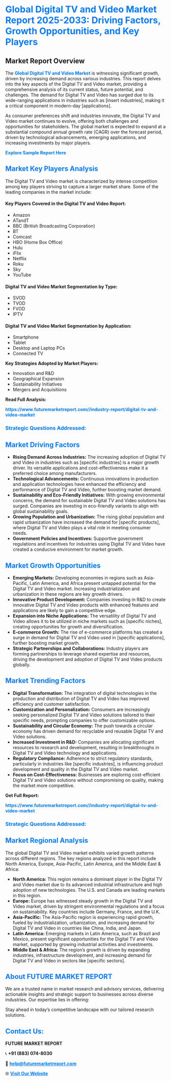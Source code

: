 <h1 style="color: #007BFF;">Global Digital TV and Video Market Report 2025-2033: Driving Factors, Growth Opportunities, and Key Players</h1>

<section id="overview">
<h2>Market Report Overview</h2>
<p>The <a href="https://www.futuremarketreport.com//industry-report/digital-tv-and-video-market" style="color: #007BFF; text-decoration: none;"><strong>Global Digital TV and Video Market</strong></a> is witnessing significant growth, driven by increasing demand across various industries. This report delves into the key aspects of the Digital TV and Video market, providing a comprehensive analysis of its current status, future potential, and challenges. The demand for Digital TV and Video has surged due to its wide-ranging applications in industries such as [insert industries], making it a critical component in modern-day [applications].</p>
<p>As consumer preferences shift and industries innovate, the Digital TV and Video market continues to evolve, offering both challenges and opportunities for stakeholders. The global market is expected to expand at a substantial compound annual growth rate (CAGR) over the forecast period, driven by technological advancements, emerging applications, and increasing investments by major players.</p>
</section>

<section id="overview">
<p><a href="https://www.futuremarketreport.com//request-sample/reportId=45863" style="color: #007BFF; text-decoration: none;"><strong>Explore Sample Report Here</strong></a></p>
</section>

<section id="key-players">
<h2 style="color: #007BFF;">Market Key Players Analysis</h2>
<p>The Digital TV and Video market is characterized by intense competition among key players striving to capture a larger market share. Some of the leading companies in the market include:</p>
<h4>Key Players Covered in the Digital TV and Video Report:</h4>
<ul><li>Amazon</li><li>ATandT</li><li>BBC (British Broadcasting Corporation)</li><li>BT</li><li>Comcast</li><li>HBO (Home Box Office)</li><li>Hulu</li><li>iFlix</li><li>Netflix</li><li>Roku</li><li>Sky</li><li>YouTube</li></ul>
<h4>Digital TV and Video Market Segmentation by Type:</h4>
<ul><li>SVOD</li><li>TVOD</li><li>FVOD</li><li>IPTV</li></ul>

<h4>Digital TV and Video Market Segmentation by Application:</h4>
<ul><li>Smartphone</li><li>Tablet</li><li>Desktop and Laptop PCs</li><li>Connected TV</li></ul>
<p><strong>Key Strategies Adopted by Market Players:</strong></p>
<ul>
<li>Innovation and R&D</li>
<li>Geographical Expansion</li>
<li>Sustainability Initiatives</li>
<li>Mergers and Acquisitions</li>
</ul>
</section>

<section>
<p><strong>Read Full Analysis: </strong></p><a href="https://www.futuremarketreport.com//industry-report/digital-tv-and-video-market" style="color: #007BFF; text-decoration: none;"><strong>https://www.futuremarketreport.com//industry-report/digital-tv-and-video-market</strong></a>
<h3 style="color: #007BFF;">Strategic Questions Addressed:</h3>
</section>

<section id="driving-factors">
<h2 style="color: #007BFF;">Market Driving Factors</h2>
<ul>
<li><strong>Rising Demand Across Industries:</strong> The increasing adoption of Digital TV and Video in industries such as [specific industries] is a major growth driver. Its versatile applications and cost-effectiveness make it a preferred choice among manufacturers.</li>
<li><strong>Technological Advancements:</strong> Continuous innovations in production and application technologies have enhanced the efficiency and performance of Digital TV and Video, further boosting market demand.</li>
<li><strong>Sustainability and Eco-Friendly Initiatives:</strong> With growing environmental concerns, the demand for sustainable Digital TV and Video solutions has surged. Companies are investing in eco-friendly variants to align with global sustainability goals.</li>
<li><strong>Growing Population and Urbanization:</strong> The rising global population and rapid urbanization have increased the demand for [specific products], where Digital TV and Video plays a vital role in meeting consumer needs.</li>
<li><strong>Government Policies and Incentives:</strong> Supportive government regulations and incentives for industries using Digital TV and Video have created a conducive environment for market growth.</li>
</ul>
</section>

<section id="growth-opportunities">
<h2 style="color: #007BFF;">Market Growth Opportunities</h2>
<ul>
<li><strong>Emerging Markets:</strong> Developing economies in regions such as Asia-Pacific, Latin America, and Africa present untapped potential for the Digital TV and Video market. Increasing industrialization and urbanization in these regions are key growth drivers.</li>
<li><strong>Innovative Product Development:</strong> Companies investing in R&D to create innovative Digital TV and Video products with enhanced features and applications are likely to gain a competitive edge.</li>
<li><strong>Expansion into Niche Applications:</strong> The versatility of Digital TV and Video allows it to be utilized in niche markets such as [specific niches], creating opportunities for growth and diversification.</li>
<li><strong>E-commerce Growth:</strong> The rise of e-commerce platforms has created a surge in demand for Digital TV and Video used in [specific applications], further boosting market growth.</li>
<li><strong>Strategic Partnerships and Collaborations:</strong> Industry players are forming partnerships to leverage shared expertise and resources, driving the development and adoption of Digital TV and Video products globally.</li>
</ul>
</section>

<section id="trending-factors">
<h2 style="color: #007BFF;">Market Trending Factors</h2>
<ul>
<li><strong>Digital Transformation:</strong> The integration of digital technologies in the production and distribution of Digital TV and Video has improved efficiency and customer satisfaction.</li>
<li><strong>Customization and Personalization:</strong> Consumers are increasingly seeking personalized Digital TV and Video solutions tailored to their specific needs, prompting companies to offer customizable options.</li>
<li><strong>Sustainability and Circular Economy:</strong> The push towards a circular economy has driven demand for recyclable and reusable Digital TV and Video solutions.</li>
<li><strong>Increased Investment in R&D:</strong> Companies are allocating significant resources to research and development, resulting in breakthroughs in Digital TV and Video technology and applications.</li>
<li><strong>Regulatory Compliance:</strong> Adherence to strict regulatory standards, particularly in industries like [specific industries], is influencing product development and quality in the Digital TV and Video market.</li>
<li><strong>Focus on Cost-Effectiveness:</strong> Businesses are exploring cost-efficient Digital TV and Video solutions without compromising on quality, making the market more competitive.</li>
</ul>
</section>

<section>
<p><strong>Get Full Report: </strong></p><a href="https://www.futuremarketreport.com//industry-report/digital-tv-and-video-market" style="color: #007BFF; text-decoration: none;"><strong>https://www.futuremarketreport.com//industry-report/digital-tv-and-video-market</strong></a>
<h3 style="color: #007BFF;">Strategic Questions Addressed:</h3>
</section>


<section id="regional-analysis">
<h2 style="color: #007BFF;">Market Regional Analysis</h2>
<p>The global Digital TV and Video market exhibits varied growth patterns across different regions. The key regions analyzed in this report include North America, Europe, Asia-Pacific, Latin America, and the Middle East & Africa:</p>
<ul>
<li><strong>North America:</strong> This region remains a dominant player in the Digital TV and Video market due to its advanced industrial infrastructure and high adoption of new technologies. The U.S. and Canada are leading markets in this region.</li>
<li><strong>Europe:</strong> Europe has witnessed steady growth in the Digital TV and Video market, driven by stringent environmental regulations and a focus on sustainability. Key countries include Germany, France, and the U.K.</li>
<li><strong>Asia-Pacific:</strong> The Asia-Pacific region is experiencing rapid growth, fueled by industrialization, urbanization, and increasing demand for Digital TV and Video in countries like China, India, and Japan.</li>
<li><strong>Latin America:</strong> Emerging markets in Latin America, such as Brazil and Mexico, present significant opportunities for the Digital TV and Video market, supported by growing industrial activities and investments.</li>
<li><strong>Middle East & Africa:</strong> The region’s growth is driven by expanding industries, infrastructure development, and increasing demand for Digital TV and Video in sectors like [specific sectors].</li>
</ul>
</section>

<footer>
<h2 style="color: #007BFF;">About FUTURE MARKET REPORT</h2>
<p>We are a trusted name in market research and advisory services, delivering actionable insights and strategic support to businesses across diverse industries. Our expertise lies in offering:</p>

<p>Stay ahead in today’s competitive landscape with our tailored research solutions.</p>

<h2 style="color: #007BFF;">Contact Us:</h2>
<p><strong>FUTURE MARKET REPORT</strong></p>
<p>📞 <strong>+91 (883) 074-8030</strong></p>
<p>📧 <strong><a href="mailto:help@futuremarketreport.com" style="color: #007BFF;">help@futuremarketreport.com</a></strong></p>
<p>🌐 <strong><a href="https://www.futuremarketreport.com/" style="color: #007BFF;">Visit Our Website</a></strong></p>
</footer>